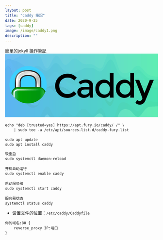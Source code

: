 ```yaml
---
layout: post
title: "caddy 筆記"
date: 2020-9-25
tags: [caddy]
image: /image/caddy1.png
description: ""
---
```


簡單的jekyll 操作筆記
![](/image/caddy1.png)

```
echo "deb [trusted=yes] https://apt.fury.io/caddy/ /" \
    | sudo tee -a /etc/apt/sources.list.d/caddy-fury.list

sudo apt update
sudo apt install caddy
```

```
软重启
sudo systemctl daemon-reload

开机自动运行
sudo systemctl enable caddy

启动服务器
sudo systemctl start caddy

服务器状态
systemctl status caddy
```

* 设置文件的位置：`/etc/caddy/Caddyfile`

```
你的域名:80 {
    reverse_proxy IP:端口
}
```
